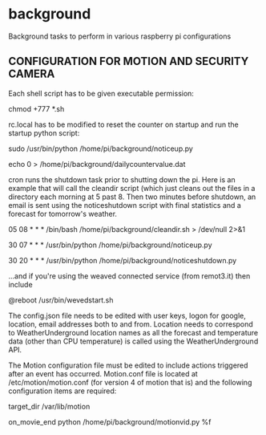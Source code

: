 # background
Background tasks to perform in various raspberry pi configurations

CONFIGURATION FOR MOTION AND SECURITY CAMERA
--------------------------------------------
Each shell script has to be given executable permission:

chmod +777 *.sh

rc.local has to be modified to reset the counter on startup and run the startup python script:

sudo /usr/bin/python /home/pi/background/noticeup.py

echo 0 > /home/pi/background/dailycountervalue.dat

cron runs the shutdown task prior to shutting down the pi.  Here is an example that will call the cleandir script (which just cleans out the files in a directory each morning at 5 past 8.  Then two minutes before shutdown, an email is sent using the noticeshutdown script with final statistics and a forecast for tomorrow's weather.

05 08 * * * /bin/bash /home/pi/background/cleandir.sh > /dev/null 2>&1

30 07 * * * /usr/bin/python /home/pi/background/noticeup.py

30 20 * * * /usr/bin/python /home/pi/background/noticeshutdown.py


...and if you're using the weaved connected service (from remot3.it) then include

@reboot /usr/bin/wevedstart.sh


The config.json file needs to be edited with user keys, logon for google, location, email addresses both to and from.  Location needs to correspond to WeatherUnderground location names as all the forecast and temperature data (other than CPU temperature) is called using the WeatherUnderground API.

The Motion configuration file must be edited to include actions triggered after an event has occurred.  Motion.conf file is located at /etc/motion/motion.conf (for version 4 of motion that is) and the following configuration items are required:

target_dir /var/lib/motion

on_movie_end python /home/pi/background/motionvid.py %f
